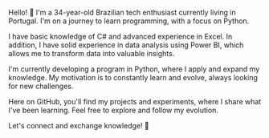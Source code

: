 Hello! 👋
I'm a 34-year-old Brazilian tech enthusiast currently living in Portugal. I'm on a journey to learn programming, with a focus on Python.

I have basic knowledge of C# and advanced experience in Excel. In addition, I have solid experience in data analysis using Power BI, which allows me to transform data into valuable insights.

I'm currently developing a program in Python, where I apply and expand my knowledge. My motivation is to constantly learn and evolve, always looking for new challenges.

Here on GitHub, you'll find my projects and experiments, where I share what I've been learning. Feel free to explore and follow my evolution.

Let's connect and exchange knowledge! 🚀

